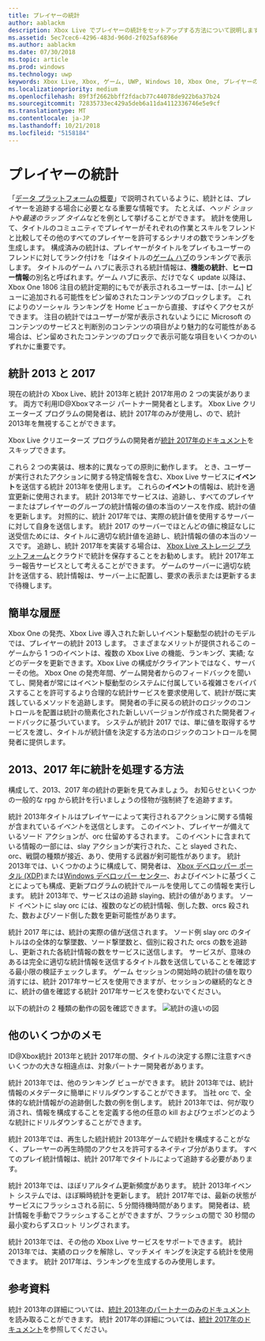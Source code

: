 ```yaml
---
title: プレイヤーの統計
author: aablackm
description: Xbox Live でプレイヤーの統計をセットアップする方法について説明します。
ms.assetid: 5ec7cec6-4296-483d-960d-2f025af6896e
ms.author: aablackm
ms.date: 07/30/2018
ms.topic: article
ms.prod: windows
ms.technology: uwp
keywords: Xbox Live, Xbox, ゲーム, UWP, Windows 10, Xbox One, プレイヤーの統計, ランキング
ms.localizationpriority: medium
ms.openlocfilehash: 89f3f2662bbff2fdacb77c44078de922b6a37b24
ms.sourcegitcommit: 72835733ec429a5deb6a11da4112336746e5e9cf
ms.translationtype: MT
ms.contentlocale: ja-JP
ms.lasthandoff: 10/21/2018
ms.locfileid: "5158184"
---
```

# <a name="player-stats"></a>プレイヤーの統計

「[データ プラットフォームの概要](../data-platform/data-platform.md)」で説明されているように、統計とは、プレイヤーを追跡する場合に必要となる重要な情報です。 たとえば、*ヘッド ショット*や*最速のラップ タイム*などを例として挙げることができます。 統計を使用して、タイトルのコミュニティでプレイヤーがそれぞれの作業とスキルをフレンドと比較してその他のすべてのプレイヤーを許可するシナリオの数でランキングを生成します。 構成済みの統計は、プレイヤーがタイトルをプレイもユーザーのフレンドに対してランク付けを「はタイトルの[ゲーム ハブ](../data-platform/designing-xbox-live-experiences.md)のランキングで表示します。 タイトルのゲーム ハブに表示される統計情報は、**機能の統計**、**ヒーロー情報**の別名と呼ばれます。ゲーム ハブに表示、だけでなく update 以降は、Xbox One 1806 注目の統計定期的にもでが表示されるユーザーは、[ホーム] ビューに追加される可能性をピン留めされたコンテンツのブロックします。 これによりのソーシャル ランキングを Home ビューから直接、すばやくアクセスができます。 注目の統計ではユーザーが常が表示されないようにに Microsoft のコンテンツのサービスと判断別のコンテンツの項目がより魅力的な可能性がある場合は、ピン留めされたコンテンツのブロックで表示可能な項目をいくつかのいずれかに重要です。

## <a name="stats-2013-and-2017"></a>統計 2013 と 2017

現在の統計の Xbox Live、統計 2013年と統計 2017年用の 2 つの実装があります。 両方で利用ID@Xboxマネージ パートナー開発者とします。 Xbox Live クリエーターズ プログラムの開発者は、統計 2017年のみが使用し、ので、統計 2013年を無視することができます。

Xbox Live クリエーターズ プログラムの開発者が[統計 2017年のドキュメント](stats2017.md)をスキップできます。

これら 2 つの実装は、根本的に異なっての原則に動作します。 とき、ユーザーが実行されたアクションに関する特定情報を含む、Xbox Live サービスに**イベント**を送信する統計 2013年を使用します。 これらの**イベント**の情報は、統計を適宜更新に使用されます。 統計 2013年でサービスは、追跡し、すべてのプレイヤーまたはプレイヤーのグループの統計情報の値の本当のソースを作成、統計の値を更新します。 対照的に、統計 2017年では、実際の統計値を使用するサーバーに対して自身を送信します。 統計 2017 のサーバーでほとんどの値に検証なしに送受信ためには、タイトルに適切な統計値を追跡し、統計情報の値の本当のソースです。 追跡し、統計 2017年を実装する場合は、 [Xbox Live ストレージ プラットフォーム](../storage-platform/storage-platform.md)とクラウドで統計を保存することをお勧めします。 統計 2017年エラー報告サービスとして考えることができます。 ゲームのサーバーに適切な統計を送信する、統計情報は、サーバー上に配置し、要求の表示または更新するまで待機します。

## <a name="a-brief-history"></a>簡単な履歴

Xbox One の発売、Xbox Live 導入された新しいイベント駆動型の統計のモデルでは、プレイヤーの統計 2013 します。 さまざまなメリットが提供されるこの – ゲームから 1 つのイベントは、複数の Xbox Live の機能、ランキング、実績; などのデータを更新できます。Xbox Live の構成がクライアントではなく、サーバーその他。 Xbox One の発売年間、ゲーム開発者からのフィードバックを聞いてし、開発者が常にはイベント駆動型のシステムに付属している複雑さをバイパスすることを許可するより合理的な統計サービスを要求使用して、統計が既に実践しているメソッドを追跡します。 開発者の手に戻るの統計のロジックのコントロールを配置は統計の簡素化された新しいバージョンが作成された開発者フィードバックに基づいています。 システムが統計 2017 では、単に値を取得するサービスを渡し、タイトルが統計値を決定する方法のロジックのコントロールを開発者に提供します。

## <a name="how-stats-are-handled-in-2013-and-2017"></a>2013、2017 年に統計を処理する方法

構成して、2013、2017 年の統計の更新を見てみましょう。 お知らせといくつかの一般的な rpg から統計を行いましょうの怪物が強制終了を追跡すます。

統計 2013年タイトルはプレイヤーによって実行されるアクションに関する情報が含まれている*イベント*を送信とします。 このイベント、プレイヤーが備えているソード アクションが、orc 仕留めするされます。 このイベントに含まれている情報の一部には、slay アクションが実行された、こと slayed された、orc、戦闘の種類が接近、あり、使用する武器が剣可能性があります。 統計 2013年では、いくつかのように構成して、開発者は、 [Xbox デベロッパー ポータル (XDP)](https://xdp.xboxlive.com/User/Contact/MyAccess?selectedMenu=devaccounts)または[Windows デベロッパー センター](https://developer.microsoft.com/en-us/windows)、およびイベントに基づくことによっても構成、更新プログラムの統計でルールを使用してこの情報を実行します。 統計 2013年で、サービスはの追跡 slaying、統計の値があります。 ソード イベントに slay orc には、複数のなどの統計情報、倒した数、orcs 殺された、数およびソード倒した数を更新可能性があります。

統計 2017 年には、統計の実際の値が送信されます。 ソード例 slay orc のタイトルはの全体的な撃墜数、ソード撃墜数と、個別に殺された orcs の数を追跡し、更新された各統計情報の数をサービスに送信します。 サービスが、意味のあるは完全に適切な統計情報を送信するタイトル数を送信していることを確認する最小限の検証チェックします。 ゲーム セッションの開始時の統計の値を取り消すには、統計 2017年サービスを使用できますが、セッションの継続的なときに、統計の値を確認する統計 2017年サービスを使わないでください。

以下の統計の 2 種類の動作の図を確認できます。
![統計の違いの図](../images/stats/Stats2013-7DiagramColored.jpg)

## <a name="a-few-more-notes"></a>他のいくつかのメモ

ID@Xbox統計 2013年と統計 2017年の間、タイトルの決定する際に注意すべきいくつかの大きな相違点は、対象パートナー開発者があります。

統計 2013年では、他のランキング ビューができます。
統計 2013年では、統計情報のメタデータに簡単にドリルダウンすることができます。 当社 orc で、全体的な統計情報がの追跡倒した数の例を倒します。 統計 2013年では、何が取り消され、情報を構成することを定義する他の任意の kill およびウェポンどのような統計にドリルダウンすることができます。

統計 2013年では、再生した統計統計 2013年ゲームで統計を構成することがなく、プレーヤーの再生時間のアクセスを許可するネイティブ分があります。 すべてのプレイ統計情報は、統計 2017年でタイトルによって追跡する必要があります。

統計 2013年では、ほぼリアルタイム更新頻度があります。
統計 2013年イベント システムでは、ほぼ瞬時統計を更新します。 統計 2017年では、最新の状態がサービスにフラッシュされる前に、5 分間待機時間があります。 開発者は、統計情報を手動でフラッシュすることができますが、フラッシュの間で 30 秒間の最小変わらずスロット リングされます。

統計 2013年では、その他の Xbox Live サービスをサポートできます。
統計 2013年では、実績のロックを解除し、マッチメイ キングを決定する統計を使用できます。 統計 2017年は、ランキングを生成するのみ使用します。

## <a name="further-reading"></a>参考資料

統計 2013年の詳細については、[統計 2013年のパートナーのみのドキュメント](https://developer.microsoft.com/en-us/games/xbox/docs/xboxlive/xbox-live-partners/event-driven-data-platform/user-stats)を読み取ることができます。
統計 2017年の詳細については、[統計 2017年のドキュメント](stats2017.md)を参照してください。